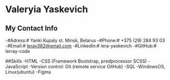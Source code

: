 # Valeryia Yaskevich

## My Contact Info
-#Adress:# Yanki Kupaly st. Minsk, Belarus
-#Phone:# +375 (29) 284 93 03
-#Email:# leray382@gmail.com
-#LinkedIn:# lera-yaskevich
-#GitHub:# lerray-code

##Skills
-HTML
-CSS (Framework Bootstrap, predprocessor SCSS)
-JavaScript
-Version control: Git (remote service GitHub)
-SQL
-WindowsOS, Linux(ubuntu)
-Figma